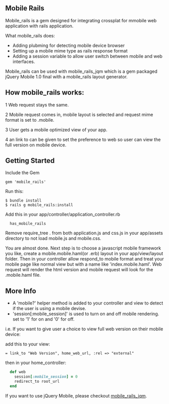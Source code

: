 Mobile Rails 
---------------

Mobile_rails is a gem designed for integrating crossplat for mmobile web application with rails application.

What mobile_rails does:

* Adding plubming for detecting mobile device browser
* Setting up a mobile mime type as rails response format
* Adding a session variable to allow user switch between mobile and web interfaces.

Mobile_rails can be used with mobile_rails_jqm which is a gem packaged jQuery Mobile 1.0 final with a mobile_rails layout generator.

How mobile_rails works:
--------------

1 Web request stays the same.

2 Mobile request comes in, mobile layout is selected and request mime format is set to .mobile.

3 User gets a mobile optimized view of your app.

4 an link to can be given to set the preference to web so user can view the full version on mobile device.

Getting Started
---------------

Include the Gem

```
gem 'mobile_rails'
```

Run this:

```
$ bundle install
$ rails g mobile_rails:install
```

Add this in your app/controller/application_controller.rb

```
  has_mobile_rails
```

Remove require_tree . from both application.js and css.js in your app/assets directory to not load mobile.js and mobile.css.

You are almost done. 
Next step is to choose a javascript mobile framework you like, create a mobile.mobile.haml(or .erb) layout in your app/view/layout folder. 
Then in your controller allow respond_to mobile format and treat your mobile page like normal view but with a name like 'index.mobile.haml'. Web request will render the html version and mobile request will look for the .mobile.haml file.

More Info
-------------
* A 'mobile?' helper method is added to your controller and view to detect if the user is using a mobile devise.
* 'session[:mobile_session]' is used to turn on and off mobile rendering. set to '1' for on and '0' for off.

i.e.
If you want to give user a choice to view full web version on their mobile device:

 add this to your view:

```
= link_to "Web Version", home_web_url, :rel => "external"
```

then in your home_controller:

```ruby
  def web
    session[:mobile_session] = 0
    redirect_to root_url
  end
```

If you want to use jQuery Mobile, please checkout [mobile_rails_jqm](https://github.com/hisea/mobile_rails_jqm).


